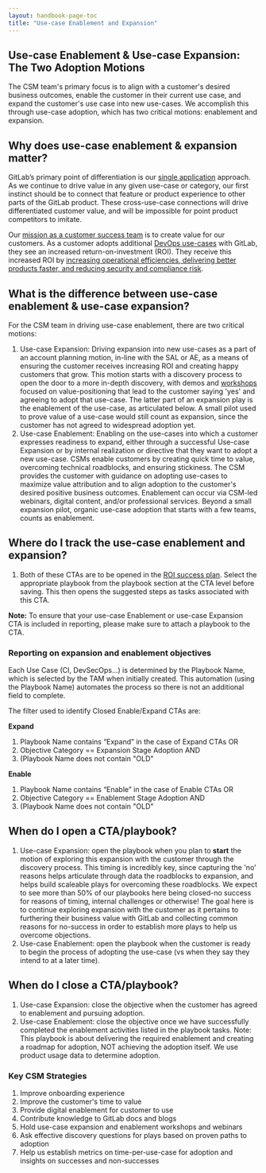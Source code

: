 ```yaml
---
layout: handbook-page-toc
title: "Use-case Enablement and Expansion"
---
```


## Use-case Enablement & Use-case Expansion: The Two Adoption Motions

The CSM team's primary focus is to align with a customer's desired business outcomes, enable the customer in their current use case, and expand the customer's use case into new use-cases. We accomplish this through use-case adoption, which has two critical motions: enablement and expansion.

## Why does use-case enablement & expansion matter?

GitLab’s primary point of differentiation is our [single application](/handbook/product/single-application/) approach. As we continue to drive value in any given use-case or category, our first instinct should be to connect that feature or product experience to other parts of the GitLab product. These cross-use-case connections will drive differentiated customer value, and will be impossible for point product competitors to imitate.  

Our [mission as a customer success team](/handbook/customer-success/#mission-statement) is to create value for our customers. As a customer adopts additional [DevOps use-cases](/stages-devops-lifecycle/) with GitLab, they see an increased return-on-investment (ROI). They receive this increased ROI by [increasing operational efficiencies, delivering better products faster, and reducing security and compliance risk](/handbook/sales/command-of-the-message/#customer-value-drivers).

## What is the difference between use-case enablement & use-case expansion?

For the CSM team in driving use-case enablement, there are two critical motions:

1. Use-case Expansion: Driving expansion into new use-cases as a part of an account planning motion, in-line with the SAL or AE, as a means of ensuring the customer receives increasing ROI and creating happy customers that grow. This motion starts with a discovery process to open the door to a more in-depth discovery, with demos and [workshops](/handbook/customer-success/#customer-workshops) focused on value-positioning that lead to the customer saying 'yes' and agreeing to adopt that use-case. The latter part of an expansion play is the enablement of the use-case, as articulated below. A small pilot used to prove value of a use-case would still count as expansion, since the customer has not agreed to widespread adoption yet.
1. Use-case Enablement: Enabling on the use-cases into which a customer expresses readiness to expand, either through a successful Use-case Expansion or by internal realization or directive that they want to adopt a new use-case. CSMs enable customers by creating quick time to value, overcoming technical roadblocks, and ensuring stickiness. The CSM provides the customer with guidance on adopting use-cases to maximize value attribution and to align adoption to the customer's desired positive business outcomes. Enablement can occur via CSM-led webinars, digital content, and/or professional services. Beyond a small expansion pilot, organic use-case adoption that starts with a few teams, counts as enablement.

## Where do I track the use-case enablement and expansion?

1. Both of these CTAs are to be opened in the [ROI success plan](/handbook/customer-success/tam/success-plans/#roi-success-plan). Select the appropriate playbook from the playbook section at the CTA level before saving. This then opens the suggested steps as tasks associated with this CTA.

**Note:** To ensure that your use-case Enablement or use-case Expansion CTA is included in reporting, please make sure to attach a playbook to the CTA.

### Reporting on expansion and enablement objectives

Each Use Case (CI, DevSecOps...) is determined by the Playbook Name, which is selected by the TAM when initially created. This automation (using the Playbook Name) automates the process so there is not an additional field to complete.

The filter used to identify Closed Enable/Expand CTAs are:

**Expand**

1. Playbook Name contains “Expand” in the case of Expand CTAs
    OR 
1. Objective Category == Expansion Stage Adoption
	AND
1. (Playbook Name does not contain "OLD" 

**Enable**

1. Playbook Name contains “Enable” in the case of Enable CTAs
    OR 
1. Objective Category == Enablement Stage Adoption
	AND
1. (Playbook Name does not contain "OLD" 


## When do I open a CTA/playbook?

1. Use-case Expansion: open the playbook when you plan to **start** the motion of exploring this expansion with the customer through the discovery process. This timing is incredibly key, since capturing the 'no' reasons helps articulate through data the roadblocks to expansion, and helps build scaleable plays for overcoming these roadblocks.  We expect to see more than 50% of our playbooks here being closed-no success for reasons of timing, internal challenges or otherwise!  The goal here is to continue exploring expansion with the customer as it pertains to furthering their business value with GitLab and collecting common reasons for no-success in order to establish more plays to help us overcome objections.
1. Use-case Enablement: open the playbook when the customer is ready to begin the process of adopting the use-case (vs when they say they intend to at a later time).

## When do I close a CTA/playbook?

1. Use-case Expansion: close the objective when the customer has agreed to enablement and pursuing adoption.
1. Use-case Enablement: close the objective once we have successfully completed the enablement activities listed in the playbook tasks. Note: This playbook is about delivering the required enablement and creating a roadmap for adoption, NOT achieving the adoption itself.  We use product usage data to determine adoption. 

### Key CSM Strategies

1. Improve onboarding experience
1. Improve the customer's time to value
1. Provide digital enablement for customer to use
1. Contribute knowledge to GitLab docs and blogs
1. Hold use-case expansion and enablement workshops and webinars
1. Ask effective discovery questions for plays based on proven paths to adoption
1. Help us establish metrics on time-per-use-case for adoption and insights on successes and non-successes
